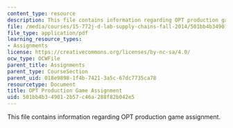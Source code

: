 ```yaml
---
content_type: resource
description: This file contains information regarding OPT production game assignment.
file: /media/courses/15-772j-d-lab-supply-chains-fall-2014/501bb4b349012b57c46a288f82b042e5_MIT15_772JF14_OPT_Productn.pdf
file_type: application/pdf
learning_resource_types:
- Assignments
license: https://creativecommons.org/licenses/by-nc-sa/4.0/
ocw_type: OCWFile
parent_title: Assignments
parent_type: CourseSection
parent_uid: 018e9898-1f4b-7421-3a5c-67dc7735ca78
resourcetype: Document
title: OPT Production Game Assignment
uid: 501bb4b3-4901-2b57-c46a-288f82b042e5
---
```

This file contains information regarding OPT production game assignment.